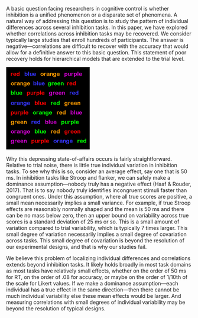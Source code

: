 A basic question facing researchers in cognitive control is whether inhibition is a
unified phenomenon or a disparate set of phenomena. A natural way of addressing this
question is to study the pattern of individual differences across several inhibition tasks. In
this paper, we have explored whether correlations across inhibition tasks may be recovered.
We consider typically large studies that enroll hundreds of participants. The answer is
negative—correlations are difficult to recover with the accuracy that would allow for a
definitive answer to this basic question. This statement of poor recovery holds for
hierarchical models that are extended to the trial level.

![](stroop.png)

Why this depressing state-of-affairs occurs is fairly straightforward. Relative to trial
noise, there is little true individual variation in inhibition tasks. To see why this is so,
consider an average effect, say one that is 50 ms. In inhibition tasks like Stroop and flanker,
we can safely make a dominance assumption—nobody truly has a negative effect (Haaf &
Rouder, 2017). That is to say nobody truly identifies incongruent stimuli faster than congruent ones. 
Under this assumption, where all true scores are positive, a small mean
necessarily implies a small variance. For example, if true Stroop effects are reasonably
normally shaped and the mean is 50 ms and there can be no mass below zero, then an upper
bound on variability across true scores is a standard deviation of 25 ms or so. This is a small
amount of variation compared to trial variability, which is typically 7 times larger. This
small degree of variation necessarily implies a small degree of covariation across tasks. This
small degree of covariation is beyond the resolution of our experimental designs, and that is
why our studies fail.

We believe this problem of localizing individual differences and correlations extends
beyond inhibition tasks. It likely holds broadly in most task domains as most tasks have
relatively small effects, whether on the order of 50 ms for RT, on the order of .08 for
accuracy, or maybe on the order of 1/10th of the scale for Likert values. If we make a
dominance assumption—each individual has a true effect in the same direction—then there
cannot be much individual variability else these mean effects would be larger. And
measuring correlations with small degrees of individual variability may be beyond the
resolution of typical designs.
